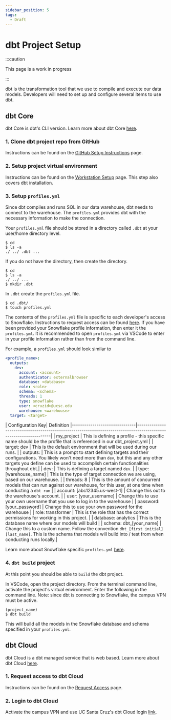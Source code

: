 ```yaml
---
sidebar_position: 5
tags:
  - Draft
---
```


# dbt Project Setup
:::caution

This page is a work in progress

:::

dbt is the transformation tool that we use to compile and execute our data models. Developers will need to set up and configure several items to use dbt.

## dbt Core
dbt Core is dbt's CLI version. Learn more about dbt Core [here](https://docs.getdbt.com/docs/core/about-the-cli).

### 1. Clone dbt project repo from GitHub
Instructions can be found on the [GitHub Setup Instructions](github_setup_instructions) page.

### 2. Setup project virtual environment
Instructions can be found on the [Workstation Setup](workstation_setup) page. This step also covers dbt installation.

### 3. Setup `profiles.yml`
Since dbt compiles and runs SQL in our data warehouse, dbt needs to connect to the warehouse. The `profiles.yml` provides dbt with the necessary information to make the connection.

Your `profiles.yml` file should be stored in a directory called `.dbt` at your user/home directory level. 
```shell
$ cd
$ ls -a
./ ../ .dbt ...
```
If you do not have the directory, then create the directory.
```shell
$ cd 
$ ls -a
./ ../ ...
$ mkdir .dbt
```
In `.dbt` create the `profiles.yml` file.
```shell
$ cd .dbt/
$ touch profiles.yml
```
The contents of the `profiles.yml` file is specific to each developer's access to Snowflake. Instructions to request access can be found [here](access_overview). If you have been provided your Snowflake profile information, then enter it the `profiles.yml`. It is recommended to open `profiles.yml` via VSCode to enter in your profile information rather than from the command line. 

For example, a `profiles.yml` should look similar to
```yml
<profile_name>:
  outputs:
    dev:
      account: <account>
      authenticator: externalbrowser
      database: <database>
      role: <role>
      schema: <schema>
      threads: 1
      type: snowflake
      user: <cruzid>@ucsc.edu
      warehouse: <warehouse>
  target: <target>
```
 | Configuration Key| Definition
      |-------------------------------|------------------------------------------------------------------------------------------------------------------|
      | my_project                    | This is defining a profile - this specific name should be the profile that is referenced in our dbt_project.yml  |
      | target: dev                   | This is the default environment that will be used during our runs.                                               |
      | outputs:                      | This is a prompt to start defining targets and their configurations. You likely won't need more than `dev`, but this and any other targets you define can be used to accomplish certain functionalities throughout dbt.|
      | dev:                          | This is defining a target named `dev`.                                                                           |
      | type: [warehouse_name]         | This is the type of target connection we are using, based on our warehouse.                                      |
      | threads: 8                    | This is the amount of concurrent models that can run against our warehouse, for this user, at one time when conducting a `dbt run` |
      | account: [abc12345.us-west-1] | Change this out to the warehouse's account.                                                                      |
      | user: [your_username]         | Change this to use your own username that you use to log in to the warehouse                                     |
      | password: [your_password]     | Change this to use your own password for the warehouse                                                           |
      | role: transformer             | This is the role that has the correct permissions for working in this project.                                   |
      | database: analytics           | This is the database name where our models will build                                                            |
      | schema: dbt_[your_name]       | Change this to a custom name. Follow the convention `dbt_[first initial][last_name]`. This is the schema that models will build into / test from when conducting runs locally.|

Learn more about Snowflake specific `profiles.yml` [here](https://docs.getdbt.com/reference/warehouse-setups/snowflake-setup).

### 4. `dbt build` project
At this point you should be able to `build` the dbt project. 

In VSCode, open the project directory. From the terminal command line, activate the project's virtual environment. Enter the following in the command line. Note: since dbt is connecting to Snowflake, the campus VPN must be active.
```shell
(project_name)
$ dbt build
```

This will build all the models in the Snowflake database and schema specified in your `profiles.yml`.

## dbt Cloud
dbt Cloud is a dbt managed service that is web based. Learn more about dbt Cloud [here](https://docs.getdbt.com/docs/cloud/about-cloud-setup).

### 1. Request access to dbt Cloud
Instructions can be found on the [Request Access](account_request_form) page.

### 2. Login to dbt Cloud
Activate the campus VPN and use UC Santa Cruz's dbt Cloud login [link](https://cloud.ucsc.getdbt.com/enterprise-login/ucsc/).